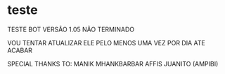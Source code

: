 # teste

TESTE BOT VERSÃO 1.05 NÃO TERMINADO

VOU TENTAR ATUALIZAR ELE PELO MENOS UMA VEZ POR DIA ATE ACABAR 




SPECIAL THANKS TO:
MANIK
MHANKBARBAR
AFFIS JUANITO (AMPIBI)

